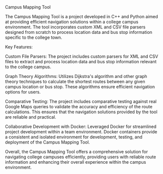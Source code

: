 Campus Mapping Tool

The Campus Mapping Tool is a project developed in C++ and Python aimed at providing efficient navigation solutions within a college campus environment. The tool incorporates custom XML and CSV file parsers designed from scratch to process location data and bus stop information specific to the college town.

Key Features:

Custom File Parsers: The project includes custom parsers for XML and CSV files to extract and process location data and bus stop information relevant to the college campus.

Graph Theory Algorithms: Utilizes Dijkstra's algorithm and other graph theory techniques to calculate the shortest routes between any given campus location or bus stop. These algorithms ensure efficient navigation options for users.

Comparative Testing: The project includes comparative testing against real Google Maps queries to validate the accuracy and efficiency of the route calculations. This ensures that the navigation solutions provided by the tool are reliable and practical.

Collaborative Development with Docker: Leveraged Docker for streamlined project development within a team environment. Docker containers provide a consistent and isolated environment for development, testing, and deployment of the Campus Mapping Tool.

Overall, the Campus Mapping Tool offers a comprehensive solution for navigating college campuses efficiently, providing users with reliable route information and enhancing their overall experience within the campus environment.
